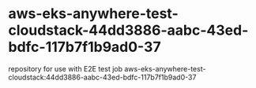 # aws-eks-anywhere-test-cloudstack-44dd3886-aabc-43ed-bdfc-117b7f1b9ad0-37
repository for use with E2E test job aws-eks-anywhere-test-cloudstack:44dd3886-aabc-43ed-bdfc-117b7f1b9ad0-37
